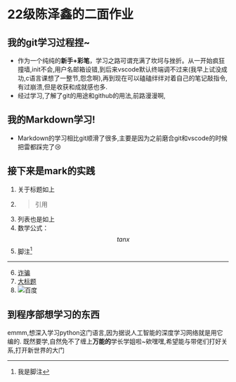 # 22级陈泽鑫的二面作业
## 我的git学习过程捏~
* 作为一个纯纯的**新手+彩笔**，学习之路可谓充满了坎坷与挫折。从一开始疯狂撞墙,init不会,用户名邮箱设错,到后来vscode默认终端调不过来(我早上试没成功,c语言课想了一整节,怨念啊),再到现在可以磕磕绊绊对着自己的笔记敲指令,有过崩溃,但是收获和成就感也多.
* 经过学习,了解了git的用途和github的用法,前路漫漫啊,
## 我的Markdown学习!
* Markdown的学习相比git顺滑了很多,主要是因为之前磨合git和vscode的时候把雷都踩完了:cry:
## 接下来是mark的实践
1. 关于标题如上
2. >引用
3. 列表也是如上
4. 数学公式：$$tanx$$
5. 脚注[^脚注]
---
6. [诈骗](https://www.bilibili.com/video/BV113411p7BT/"电信诈骗")
7. [大标题](#22级陈泽鑫的二面作业)
8. ![百度](https://www.baidu.com/img/PCtm_d9c8750bed0b3c7d089fa7d55720d6cf.png)
## 到程序部想学习的东西
emmm,想深入学习python这门语言,因为据说人工智能的深度学习网络就是用它编的.
既然要学,自然免不了缠上**万能的**学长学姐啦~欸嘿嘿,希望能与带佬们打好关系,打开新世界的大门
























[^脚注]:我是脚注
